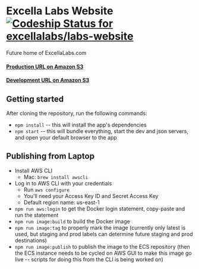 # Excella Labs Website [ ![Codeship Status for excellalabs/labs-website](https://app.codeship.com/projects/66fa21c0-df4a-0134-e2f2-621d4ad2ab17/status?branch=master)](https://app.codeship.com/projects/204888)
Future home of ExcellaLabs.com
#### [Production URL on Amazon S3](http://excellalabs.s3-website-us-east-1.amazonaws.com)
#### [Development URL on Amazon S3](http://excellalabs.dev.s3-website-us-east-1.amazonaws.com/)

## Getting started
After cloning the repository, run the following commands:
* `npm install` -- this will install the app's dependencies
* `npm start` -- this will bundle everything, start the dev and json servers, and open your default browser to the app

## Publishing from Laptop
* Install AWS CLI
  * Mac: `brew install awscli`
* Log in to AWS CLI with your credentials
  * Run `aws configure`
  * You'll need your Access Key ID and Secret Access Key
  * Default region name: us-east-1
* `npm run aws:login` to get the Docker login statement, copy-paste and run the statement
* `npm run image:build` to build the Docker image
* `npm run image:tag` to properly mark the image (currently only latest is used, but staging and prod labels can determine future staging and prod destinations)
* `npm run image:publish` to publish the image to the ECS repository (then the ECS instance needs to be cycled on AWS GUI to make this image go live -- scripts for doing this from the CLI is being worked on)